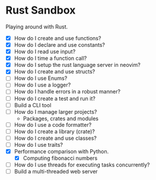 # Rust Sandbox 
 
 Playing around with Rust.

 - [x] How do I create and use functions?
 - [x] How do I declare and use constants?
 - [x] How do I read use input?
 - [x] How do I time a function call?
 - [x] How do I setup the rust language server in neovim?
 - [x] How do I create and use structs?
 - [ ] How do I use Enums?
 - [ ] How do I use a logger?
 - [ ] How do I handle errors in a robust manner?
 - [ ] How do I create a test and run it?
 - [ ] Build a CLI tool
 - [ ] How do I manage larger projects? 
   - Packages, crates and modules
 - [ ] How do I use a code formatter?
 - [ ] How do I create a library (crate)?
 - [ ] How do I create and use classes?
 - [ ] How do I use traits?
 - [x] Performance comparison with Python.
   - [x] Computing fibonacci numbers
 - [ ] How do I use threads for executing tasks concurrently?
 - [ ] Build a multi-threaded web server
